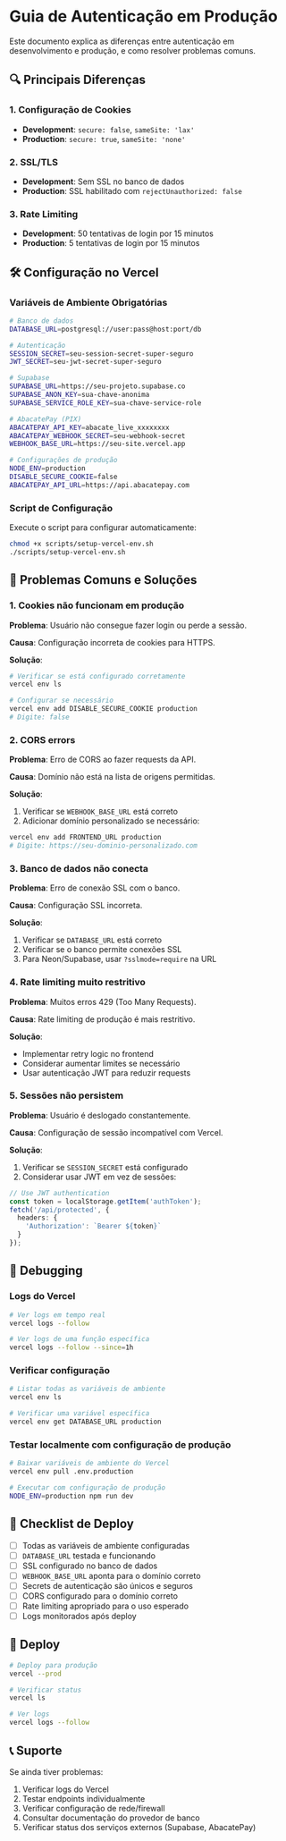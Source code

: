 # Guia de Autenticação em Produção

Este documento explica as diferenças entre autenticação em desenvolvimento e produção, e como resolver problemas comuns.

## 🔍 Principais Diferenças

### 1. Configuração de Cookies
- **Development**: `secure: false`, `sameSite: 'lax'`
- **Production**: `secure: true`, `sameSite: 'none'`

### 2. SSL/TLS
- **Development**: Sem SSL no banco de dados
- **Production**: SSL habilitado com `rejectUnauthorized: false`

### 3. Rate Limiting
- **Development**: 50 tentativas de login por 15 minutos
- **Production**: 5 tentativas de login por 15 minutos

## 🛠️ Configuração no Vercel

### Variáveis de Ambiente Obrigatórias

```bash
# Banco de dados
DATABASE_URL=postgresql://user:pass@host:port/db

# Autenticação
SESSION_SECRET=seu-session-secret-super-seguro
JWT_SECRET=seu-jwt-secret-super-seguro

# Supabase
SUPABASE_URL=https://seu-projeto.supabase.co
SUPABASE_ANON_KEY=sua-chave-anonima
SUPABASE_SERVICE_ROLE_KEY=sua-chave-service-role

# AbacatePay (PIX)
ABACATEPAY_API_KEY=abacate_live_xxxxxxxx
ABACATEPAY_WEBHOOK_SECRET=seu-webhook-secret
WEBHOOK_BASE_URL=https://seu-site.vercel.app

# Configurações de produção
NODE_ENV=production
DISABLE_SECURE_COOKIE=false
ABACATEPAY_API_URL=https://api.abacatepay.com
```

### Script de Configuração

Execute o script para configurar automaticamente:

```bash
chmod +x scripts/setup-vercel-env.sh
./scripts/setup-vercel-env.sh
```

## 🐛 Problemas Comuns e Soluções

### 1. Cookies não funcionam em produção

**Problema**: Usuário não consegue fazer login ou perde a sessão.

**Causa**: Configuração incorreta de cookies para HTTPS.

**Solução**:
```bash
# Verificar se está configurado corretamente
vercel env ls

# Configurar se necessário
vercel env add DISABLE_SECURE_COOKIE production
# Digite: false
```

### 2. CORS errors

**Problema**: Erro de CORS ao fazer requests da API.

**Causa**: Domínio não está na lista de origens permitidas.

**Solução**:
1. Verificar se `WEBHOOK_BASE_URL` está correto
2. Adicionar domínio personalizado se necessário:
```bash
vercel env add FRONTEND_URL production
# Digite: https://seu-dominio-personalizado.com
```

### 3. Banco de dados não conecta

**Problema**: Erro de conexão SSL com o banco.

**Causa**: Configuração SSL incorreta.

**Solução**:
1. Verificar se `DATABASE_URL` está correto
2. Verificar se o banco permite conexões SSL
3. Para Neon/Supabase, usar `?sslmode=require` na URL

### 4. Rate limiting muito restritivo

**Problema**: Muitos erros 429 (Too Many Requests).

**Causa**: Rate limiting de produção é mais restritivo.

**Solução**:
- Implementar retry logic no frontend
- Considerar aumentar limites se necessário
- Usar autenticação JWT para reduzir requests

### 5. Sessões não persistem

**Problema**: Usuário é deslogado constantemente.

**Causa**: Configuração de sessão incompatível com Vercel.

**Solução**:
1. Verificar se `SESSION_SECRET` está configurado
2. Considerar usar JWT em vez de sessões:
```typescript
// Use JWT authentication
const token = localStorage.getItem('authToken');
fetch('/api/protected', {
  headers: {
    'Authorization': `Bearer ${token}`
  }
});
```

## 🔧 Debugging

### Logs do Vercel

```bash
# Ver logs em tempo real
vercel logs --follow

# Ver logs de uma função específica
vercel logs --follow --since=1h
```

### Verificar configuração

```bash
# Listar todas as variáveis de ambiente
vercel env ls

# Verificar uma variável específica
vercel env get DATABASE_URL production
```

### Testar localmente com configuração de produção

```bash
# Baixar variáveis de ambiente do Vercel
vercel env pull .env.production

# Executar com configuração de produção
NODE_ENV=production npm run dev
```

## 📝 Checklist de Deploy

- [ ] Todas as variáveis de ambiente configuradas
- [ ] `DATABASE_URL` testada e funcionando
- [ ] SSL configurado no banco de dados
- [ ] `WEBHOOK_BASE_URL` aponta para o domínio correto
- [ ] Secrets de autenticação são únicos e seguros
- [ ] CORS configurado para o domínio correto
- [ ] Rate limiting apropriado para o uso esperado
- [ ] Logs monitorados após deploy

## 🚀 Deploy

```bash
# Deploy para produção
vercel --prod

# Verificar status
vercel ls

# Ver logs
vercel logs --follow
```

## 📞 Suporte

Se ainda tiver problemas:

1. Verificar logs do Vercel
2. Testar endpoints individualmente
3. Verificar configuração de rede/firewall
4. Consultar documentação do provedor de banco
5. Verificar status dos serviços externos (Supabase, AbacatePay)
